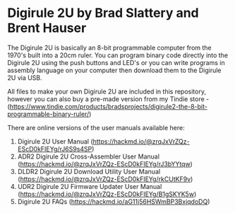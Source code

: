 # Digirule 2U by Brad Slattery and Brent Hauser

The Digirule 2U is basically an 8-bit programmable computer from the 1970's built into a 20cm ruler. You can program binary code directly into the Digirule 2U using the push buttons and LED's or you can write programs in assembly language on your computer then download them to the Digirule 2U via USB.

All files to make your own Digirule 2U are included in this repository, however you can also buy a pre-made version from my Tindie store - (https://www.tindie.com/products/bradsprojects/digirule2-the-8-bit-programmable-binary-ruler/)

There are online versions of the user manuals available here:

1. Digirule 2U User Manual (https://hackmd.io/@zrqJxVrZQz-EScD0kFIEYg/rJ6S9s4SP)
2. ADR2 Digirule 2U Cross-Assembler User Manual (https://hackmd.io/@zrqJxVrZQz-EScD0kFIEYg/rJ3bYYtqw)
3. DLDR2 Digirule 2U Download Utility User Manual (https://hackmd.io/@zrqJxVrZQz-EScD0kFIEYg/rkCUtKF9v)
4. UDR2 Digirule 2U Firmware Updater User Manual (https://hackmd.io/@zrqJxVrZQz-EScD0kFIEYg/B1gSKYK5w)
5. Digirule 2U FAQs (https://hackmd.io/aG11j56HSWmBP3BxjqdoDQ)
